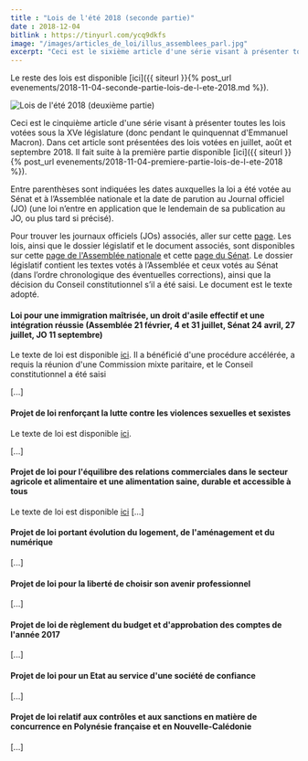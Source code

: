 ```yaml
---
title : "Lois de l'été 2018 (seconde partie)"
date : 2018-12-04
bitlink : https://tinyurl.com/ycq9dkfs
image: "/images/articles_de_loi/illus_assemblees_parl.jpg"
excerpt: "Ceci est le sixième article d'une série visant à présenter toutes les lois votées sous la XVe législature (donc pendant le quinquennat d'Emmanuel Macron). Dans cet article sont présentées des lois votées en juillet, août et septembre..."
---
```


Le reste des lois est disponible [ici]({{ siteurl }}{% post_url evenements/2018-11-04-seconde-partie-lois-de-l-ete-2018.md %}).

![Lois de l'été 2018 (deuxième partie)](/images/articles_de_loi/illus_assemblees_parl.jpg)

Ceci est le cinquième article d'une série visant à présenter toutes les lois votées sous la XVe législature (donc pendant le quinquennat d'Emmanuel Macron). Dans cet article sont présentées des lois votées en juillet, août et septembre 2018. Il fait suite à la première partie disponible [ici]({{ siteurl }}{% post_url evenements/2018-11-04-premiere-partie-lois-de-l-ete-2018 %}).

Entre parenthèses sont indiquées les dates auxquelles la loi a été votée au Sénat et à l’Assemblée nationale et la date de parution au Journal officiel (JO) (une loi n’entre en application que le lendemain de sa publication au JO, ou plus tard si précisé).

Pour trouver les journaux officiels (JOs) associés, aller sur cette [page](https://www.legifrance.gouv.fr/initRechJO.do). Les lois, ainsi que le dossier législatif et le document associés, sont disponibles sur cette [page de l'Assemblée nationale](http://www2.assemblee-nationale.fr/documents/liste/%28type%29/ta) et cette [page du Sénat](http://www.senat.fr/leg/index.html). Le dossier législatif contient les textes votés à l’Assemblée et ceux votés au Sénat (dans l’ordre chronologique des éventuelles corrections), ainsi que la décision du Conseil constitutionnel s’il a été saisi. Le document est le texte adopté.

#### Loi pour une immigration maîtrisée, un droit d'asile effectif et une intégration réussie (Assemblée 21 février, 4 et 31 juillet, Sénat 24 avril, 27 juillet, JO 11 septembre) ####

Le texte de loi est disponible [ici](https://www.legifrance.gouv.fr/affichTexte.do;jsessionid=1AAA4E4897C56685657A1B9D50465F0B.tplgfr43s_2?cidTexte=JORFTEXT000037381808&categorieLien=id). Il a bénéficié d'une procédure accélérée, a requis la réunion d'une Commission mixte paritaire, et le Conseil constitutionnel a été saisi 

[...]

#### Projet de loi renforçant la lutte contre les violences sexuelles et sexistes ####

Le texte de loi est disponible [ici](https://www.legifrance.gouv.fr/affichTexte.do;jsessionid=34212886498F40F6FC999DB1D4A7D300.tplgfr43s_2?cidTexte=JORFTEXT000037284450&categorieLien=id).

[...]

#### Projet de loi pour l'équilibre des relations commerciales dans le secteur agricole et alimentaire et une alimentation saine, durable et accessible à tous ####

Le texte de loi est disponible [ici](https://www.legifrance.gouv.fr/affichTexte.do;jsessionid=34212886498F40F6FC999DB1D4A7D300.tplgfr43s_2?cidTexte=JORFTEXT000037547946&categorieLien=id) [...]

#### Projet de loi portant évolution du logement, de l'aménagement et du numérique ####

[...]

#### Projet de loi pour la liberté de choisir son avenir professionnel ####

[...]

#### Projet de loi de règlement du budget et d'approbation des comptes de l'année 2017 ####

[...]

#### Projet de loi pour un Etat au service d'une société de confiance ####

[...]

#### Projet de loi relatif aux contrôles et aux sanctions en matière de concurrence en Polynésie française et en Nouvelle-Calédonie ####

[...]

